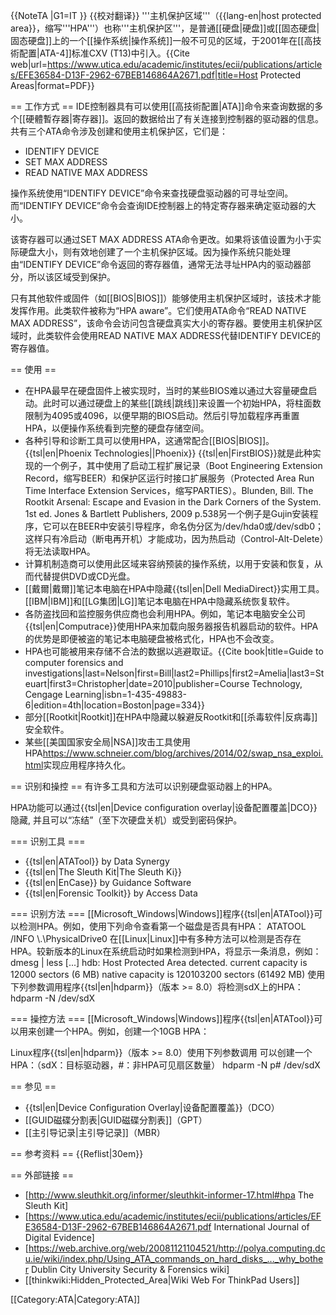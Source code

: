{{NoteTA
|G1=IT
}}
{{校对翻译}}
'''主机保护区域'''（{{lang-en|host protected area}}，缩写'''HPA'''）也称'''主机保护区'''，是普通[[硬盘|硬盘]]或[[固态硬盘|固态硬盘]]上的一个[[操作系统|操作系统]]一般不可见的区域，于2001年在[[高技術配置|ATA-4]]标准CXV (T13)中引入。<ref>{{Cite web|url=https://www.utica.edu/academic/institutes/ecii/publications/articles/EFE36584-D13F-2962-67BEB146864A2671.pdf|title=Host Protected Areas|format=PDF}}</ref>

== 工作方式 ==
IDE控制器具有可以使用[[高技術配置|ATA]]命令来查询数据的多个[[硬體暫存器|寄存器]]。返回的数据给出了有关连接到控制器的驱动器的信息。共有三个ATA命令涉及创建和使用主机保护区，它们是：

* IDENTIFY DEVICE
* SET MAX ADDRESS
* READ NATIVE MAX ADDRESS

操作系统使用“IDENTIFY DEVICE”命令来查找硬盘驱动器的可寻址空间。而“IDENTIFY DEVICE”命令会查询IDE控制器上的特定寄存器来确定驱动器的大小。

该寄存器可以通过SET MAX ADDRESS ATA命令更改。如果将该值设置为小于实际硬盘大小，则有效地创建了一个主机保护区域。因为操作系统只能处理由“IDENTIFY DEVICE”命令返回的寄存器值，通常无法寻址HPA内的驱动器部分，所以该区域受到保护。

只有其他软件或固件（如[[BIOS|BIOS]]）能够使用主机保护区域时，该技术才能发挥作用。此类软件被称为“HPA aware”。它们使用ATA命令“READ NATIVE MAX ADDRESS”，该命令会访问包含硬盘真实大小的寄存器。要使用主机保护区域时，此类软件会使用READ NATIVE MAX ADDRESS代替IDENTIFY DEVICE的寄存器值。

== 使用 ==

* 在HPA最早在硬盘固件上被实现时，当时的某些BIOS难以通过大容量硬盘启动。此时可以通过硬盘上的某些[[跳线|跳线]]来设置一个初始HPA，将柱面数限制为4095或4096，以便早期的BIOS启动。然后引导加载程序再重置HPA，以便操作系统看到完整的硬盘存储空间。
* 各种引导和诊断工具可以使用HPA，这通常配合[[BIOS|BIOS]]。{{tsl|en|Phoenix Technologies||Phoenix}} {{tsl|en|FirstBIOS}}就是此种实现的一个例子，其中使用了启动工程扩展记录（Boot Engineering Extension Record，缩写BEER）和保护区运行时接口扩展服务（Protected Area Run Time Interface Extension Services，缩写PARTIES）。<ref name="rootkit">Blunden, Bill. The Rootkit Arsenal: Escape and Evasion in the Dark Corners of the System. 1st ed. Jones & Bartlett Publishers, 2009 p.538</ref>另一个例子是Gujin安装程序，它可以在BEER中安装引导程序，命名伪分区为/dev/hda0或/dev/sdb0；这样只有冷启动（断电再开机）才能成功，因为热启动（Control-Alt-Delete）将无法读取HPA。
* 计算机制造商可以使用此区域来容纳预装的操作系统，以用于安装和恢复，从而代替提供DVD或CD光盘。
* [[戴爾|戴爾]]笔记本电脑在HPA中隐藏{{tsl|en|Dell MediaDirect}}实用工具。[[IBM|IBM]]和[[LG集团|LG]]笔记本电脑在HPA中隐藏系统恢复软件。
* 各防盗找回和监控服务供应商也会利用HPA。例如，笔记本电脑安全公司{{tsl|en|Computrace}}使用HPA来加载向服务器报告机器启动的软件。HPA的优势是即便被盗的笔记本电脑硬盘被格式化，HPA也不会改变。
* HPA也可能被用来存储不合法的数据以逃避取证。<ref>{{Cite book|title=Guide to computer forensics and investigations|last=Nelson|first=Bill|last2=Phillips|first2=Amelia|last3=Steuart|first3=Christopher|date=2010|publisher=Course Technology, Cengage Learning|isbn=1-435-49883-6|edition=4th|location=Boston|page=334}}</ref>
* 部分[[Rootkit|Rootkit]]在HPA中隐藏以躲避反Rootkit和[[杀毒软件|反病毒]]安全软件。
* 某些[[美国国家安全局|NSA]]攻击工具使用HPA<ref>https://www.schneier.com/blog/archives/2014/02/swap_nsa_exploi.html</ref>实现应用程序持久化。

== 识别和操控 ==
有许多工具和方法可以识别硬盘驱动器上的HPA。

HPA功能可以通过{{tsl|en|Device configuration overlay|设备配置覆盖|DCO}}隐藏, 并且可以“冻结”（至下次硬盘关机）或受到密码保护。

=== 识别工具 ===

* {{tsl|en|ATATool}} by Data Synergy
* {{tsl|en|The Sleuth Kit|The Sleuth Ki}} 
* {{tsl|en|EnCase}} by Guidance Software
* {{tsl|en|Forensic Toolkit}} by Access Data

=== 识别方法 ===
[[Microsoft_Windows|Windows]]程序{{tsl|en|ATATool}}可以检测HPA。例如，使用下列命令查看第一个磁盘是否具有HPA：
 ATATOOL /INFO \\.\PhysicalDrive0
在[[Linux|Linux]]中有多种方法可以检测是否存在HPA。较新版本的Linux在系统启动时如果检测到HPA，将显示一条消息，例如：
 dmesg | less
 [...]
 hdb: Host Protected Area detected.
     current capacity is 12000 sectors (6 MB)
     native  capacity is 120103200 sectors (61492 MB)
使用下列参数调用程序{{tsl|en|hdparm}}（版本 >= 8.0）将检测sdX上的HPA：
 hdparm -N /dev/sdX

=== 操控方法 ===
[[Microsoft_Windows|Windows]]程序{{tsl|en|ATATool}}可以用来创建一个HPA。例如，创建一个10GB HPA：

Linux程序{{tsl|en|hdparm}}（版本 >= 8.0）使用下列参数调用  可以创建一个HPA：（sdX：目标驱动器，#：非HPA可见扇区数量）
 hdparm -N p# /dev/sdX

== 参见 ==

* {{tsl|en|Device Configuration Overlay|设备配置覆盖}}（DCO）
* [[GUID磁碟分割表|GUID磁碟分割表]]（GPT）
* [[主引导记录|主引导记录]]（MBR）

== 参考资料 ==
{{Reflist|30em}}

== 外部链接 ==

* [http://www.sleuthkit.org/informer/sleuthkit-informer-17.html#hpa The Sleuth Kit]
* [https://www.utica.edu/academic/institutes/ecii/publications/articles/EFE36584-D13F-2962-67BEB146864A2671.pdf International Journal of Digital Evidence]
* [https://web.archive.org/web/20081121104521/http://polya.computing.dcu.ie/wiki/index.php/Using_ATA_commands_on_hard_disks_..._why_bother Dublin City University Security & Forensics wiki]
* [[thinkwiki:Hidden_Protected_Area|Wiki Web For ThinkPad Users]]

[[Category:ATA|Category:ATA]]